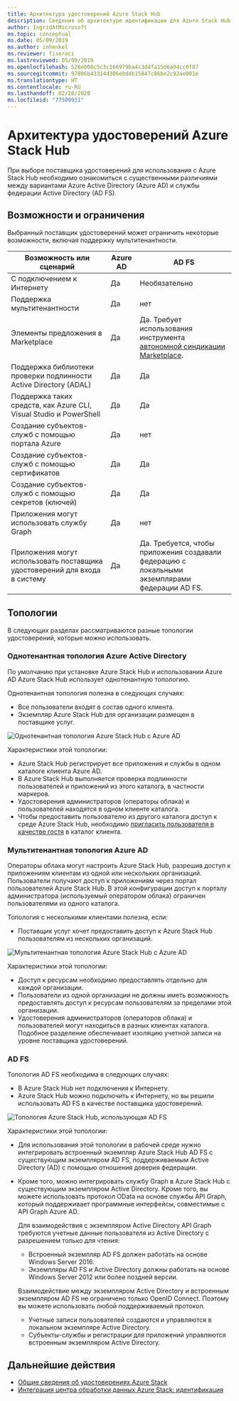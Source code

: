 ```yaml
---
title: Архитектура удостоверений Azure Stack Hub
description: Сведения об архитектуре идентификации для Azure Stack Hub и различиях между Azure Active Directory и AD FS.
author: IngridAtMicrosoft
ms.topic: conceptual
ms.date: 05/09/2019
ms.author: inhenkel
ms.reviewer: fiseraci
ms.lastreviewed: 05/09/2019
ms.openlocfilehash: 528e008c5c3c166979ba4c3d4fa15d6a94cc0f87
ms.sourcegitcommit: 97806b43314d306e0ddb15847c86be2c92ae001e
ms.translationtype: HT
ms.contentlocale: ru-RU
ms.lasthandoff: 02/20/2020
ms.locfileid: "77509931"
---
```

# <a name="identity-architecture-for-azure-stack-hub"></a>Архитектура удостоверений Azure Stack Hub

При выборе поставщика удостоверений для использования с Azure Stack Hub необходимо ознакомиться с существенными различиями между вариантами Azure Active Directory (Azure AD) и службы федерации Active Directory (AD FS).

## <a name="capabilities-and-limitations"></a>Возможности и ограничения

Выбранный поставщик удостоверений может ограничить некоторые возможности, включая поддержку мультитенантности.

|Возможность или сценарий        |Azure AD  |AD FS  |
|------------------------------|----------|-------|
|С подключением к Интернету     |Да       |Необязательно|
|Поддержка мультитенантности     |Да       |нет      |
|Элементы предложения в Marketplace |Да       |Да. Требует использования инструмента [автономной синдикации Marketplace](azure-stack-download-azure-marketplace-item.md#disconnected-or-a-partially-connected-scenario).|
|Поддержка библиотеки проверки подлинности Active Directory (ADAL) |Да |Да|
|Поддержка таких средств, как Azure CLI, Visual Studio и PowerShell  |Да |Да|
|Создание субъектов-служб с помощью портала Azure     |Да |нет|
|Создание субъектов-служб с помощью сертификатов      |Да |Да|
|Создание субъектов-служб с помощью секретов (ключей)    |Да |Да|
|Приложения могут использовать службу Graph           |Да |нет|
|Приложения могут использовать поставщика удостоверений для входа в систему |Да |Да. Требуется, чтобы приложения создавали федерацию с локальными экземплярами федерации AD FS. |

## <a name="topologies"></a>Топологии

В следующих разделах рассматриваются разные топологии удостоверений, которые можно использовать.

### <a name="azure-ad-single-tenant-topology"></a>Однотенантная топология Azure Active Directory

По умолчанию при установке Azure Stack Hub и использовании Azure AD Azure Stack Hub использует однотенантную топологию.

Однотенантная топология полезна в следующих случаях:
- Все пользователи входят в состав одного клиента.
- Экземпляр Azure Stack Hub для организации размещен в поставщике услуг.

![Однотенантная топология Azure Stack Hub с Azure AD](media/azure-stack-identity-architecture/single-tenant.png)

Характеристики этой топологии:

- Azure Stack Hub регистрирует все приложения и службы в одном каталоге клиента Azure AD.
- В Azure Stack Hub выполняется проверка подлинности пользователей и приложений из этого каталога, в частности маркеров.
- Удостоверения администраторов (операторы облака) и пользователей находятся в одном клиенте каталога.
- Чтобы предоставить пользователю из другого каталога доступ к среде Azure Stack Hub, необходимо [пригласить пользователя в качестве гостя](azure-stack-identity-overview.md#guest-users) в каталог клиента.

### <a name="azure-ad-multi-tenant-topology"></a>Мультитенантная топология Azure AD

Операторы облака могут настроить Azure Stack Hub, разрешив доступ к приложениям клиентам из одной или нескольких организаций. Пользователи получают доступ к приложениям через портал пользователей Azure Stack Hub. В этой конфигурации доступ к порталу администратора (используемый оператором облака) ограничен пользователями из одного каталога.

Топология с несколькими клиентами полезна, если:

- Поставщик услуг хочет предоставить доступ к Azure Stack Hub пользователям из нескольких организаций.

![Мультитенантная топология Azure Stack Hub с Azure AD](media/azure-stack-identity-architecture/multi-tenant.png)

Характеристики этой топологии:

- Доступ к ресурсам необходимо предоставлять отдельно для каждой организации.
- Пользователи из одной организации не должны иметь возможность предоставлять доступ к ресурсам пользователям за пределами этой организации.
- Удостоверения администраторов (операторов облака) и пользователей могут находиться в разных клиентах каталога. Подобное разделение обеспечивает изоляцию учетной записи на уровне поставщика удостоверений.
 
### <a name="ad-fs"></a>AD FS

Топология AD FS необходима в следующих случаях:

- В Azure Stack Hub нет подключения к Интернету.
- Azure Stack Hub можно подключить к Интернету, но вы решили использовать AD FS в качестве поставщика удостоверений.
  
![Топология Azure Stack Hub, использующая AD FS](media/azure-stack-identity-architecture/adfs.png)

Характеристики этой топологии:

- Для использования этой топологии в рабочей среде нужно интегрировать встроенный экземпляр Azure Stack Hub AD FS с существующим экземпляром AD FS, поддерживаемым Active Directory (AD) с помощью отношения доверия федерации.
- Кроме того, можно интегрировать службу Graph в Azure Stack Hub с существующим экземпляром Active Directory. Кроме того, вы можете использовать протокол OData на основе службы API Graph, который поддерживает программные интерфейсы, совместимые с API Graph Azure AD.

  Для взаимодействия с экземпляром Active Directory API Graph требуются учетные данные пользователя из Active Directory с разрешением только для чтения:
  - Встроенный экземпляр AD FS должен работать на основе Windows Server 2016.
  - Экземпляры AD FS и Active Directory должны работать на основе Windows Server 2012 или более поздней версии.
  
  Взаимодействие между экземпляром Active Directory и встроенным экземпляром AD FS не ограничено только OpenID Connect. Поэтому вы можете использовать любой поддерживаемый протокол.
  - Учетные записи пользователей создаются и управляются в локальном экземпляре Active Directory.
  - Субъекты-службы и регистрации для приложений управляются встроенным экземпляром Active Directory.

## <a name="next-steps"></a>Дальнейшие действия

- [Общие сведения об удостоверениях Azure Stack](azure-stack-identity-overview.md)
- [Интеграция центра обработки данных Azure Stack: идентификация](azure-stack-integrate-identity.md)
